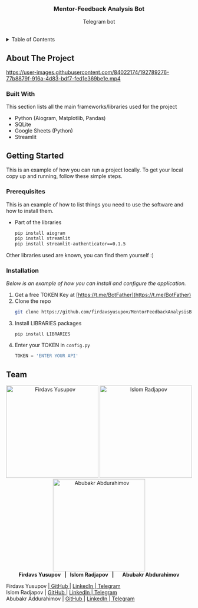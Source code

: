 <!-- PROJECT -->
<div align="center">
<!--   <a href="https://github.com/othneildrew/Best-README-Template">
    <img src="images/logo.png" alt="Logo" width="80" height="80">
  </a> -->

  <h3 align="center">Mentor-Feedback Analysis Bot</h3>

  <p align="center">
    Telegram bot
    <br />
    <br />
    <!--  · <a href="https://t.me/MentorAnalysis_Bot">View Demo</a> · -->
   
  </p>
</div>



<!-- TABLE OF CONTENTS -->
<details>
  <summary>Table of Contents</summary>
  <ol>
    <li>
      <a href="#about-the-project">About The Project</a>
      <ul>
        <li><a href="#built-with">Built With</a></li>
      </ul>
    </li>
    <li>
      <a href="#getting-started">Getting Started</a>
      <ul>
        <li><a href="#prerequisites">Prerequisites</a></li>
        <li><a href="#installation">Installation</a></li>![Islom Radjapov](https://user-images.githubusercontent.com/84022174/193036730-cdb02dfd-0b9a-4bdc-9f65-eab486e811a9.jpg)

      </ul>
    </li>
    <li><a href="#usage">Usage</a></li>
    <li><a href="#roadmap">Roadmap</a></li>
    <li><a href="#contributing">Contributing</a></li>
    <li><a href="#license">License</a></li>
    <li><a href="#contact">Contact</a></li>
    <li><a href="#acknowledgments">Acknowledgments</a></li>
  </ol>
</details>



<!-- ABOUT THE PROJECT -->
## About The Project


https://user-images.githubusercontent.com/84022174/192789276-77b8879f-916a-4d83-bdf7-fed1e369be1e.mp4


### Built With

This section lists all the main frameworks/libraries used for the project

* Python (Aiogram, Matplotlib, Pandas)
* SQLite
* Google Sheets (Python)
* Streamlit 


<!-- GETTING STARTED -->
## Getting Started

This is an example of how you can run a project locally.
To get your local copy up and running, follow these simple steps.

### Prerequisites

This is an example of how to list things you need to use the software and how to install them.
* Part of the libraries
  ```sh
  pip install aiogram
  pip install streamlit
  pip install streamlit-authenticator==0.1.5
  ```
Other libraries used are known, you can find them yourself :)

### Installation

_Below is an example of how you can install and configure the application._

1. Get a free TOKEN Key at [https://t.me/BotFather](https://t.me/BotFather)
2. Clone the repo
   ```sh
   git clone https://github.com/firdavsyusupov/MentorFeedbackAnalysisBot.git
   ```
3. Install LIBRARIES packages
   ```
   pip install LIBRARIES
   ```
4. Enter your TOKEN in `config.py`
   ```py
   TOKEN = 'ENTER YOUR API'
   ```


<!-- TEAM -->
## Team


<p align="center">
    <img src="https://user-images.githubusercontent.com/84022174/193031461-cf5d359e-1545-4b94-9269-7d3db708f885.jpg" width="250" title="Firdavs Yusupov">
  <img src="https://user-images.githubusercontent.com/84022174/193038235-9c421013-3443-42dc-b621-bcebbe052104.jpg" width="250" alt="Islom Radjapov">
  <img src="https://user-images.githubusercontent.com/84022174/193035301-8e563c08-cf18-401d-8cf8-94535580c26a.jpg" width="250" title="Abubakr Abdurahimov">
<br>
<b>Firdavs Yusupov  &nbsp;  | &nbsp;  Islom Radjapov  &nbsp; | &nbsp; &nbsp; &nbsp; Abubakr Abdurahimov </b>
  <br>
 
</p>

Firdavs Yusupov |<a href='https://github.com/firdavsyusupov'> GitHub </a> | <a href= 'https://www.linkedin.com/in/firdavs-yusupov-706229240/'> LinkedIn </a> |<a href= 'https://t.me/https://t.me/firdavs_yusupov'> Telegram </a>
<br>
Islom Radjapov  | <a href='https://github.com/Islom-Radjapov'> GitHub </a> | <a href= 'https://www.linkedin.com/in/islom-radjapov-6a7534240/'> LinkedIn </a> |<a href= 'https://t.me/https://t.me/IslomRadjapov'> Telegram </a>
<br>
Abubakr Addurahimov | <a href='https://github.com/Abubakr0000'> GitHub </a> | <a href= 'https://www.linkedin.com/in/firdavs-yusupov-706229240/'> LinkedIn </a> |<a href= 'https://t.me/https://t.me/IslomRadjapov'> Telegram </a>


